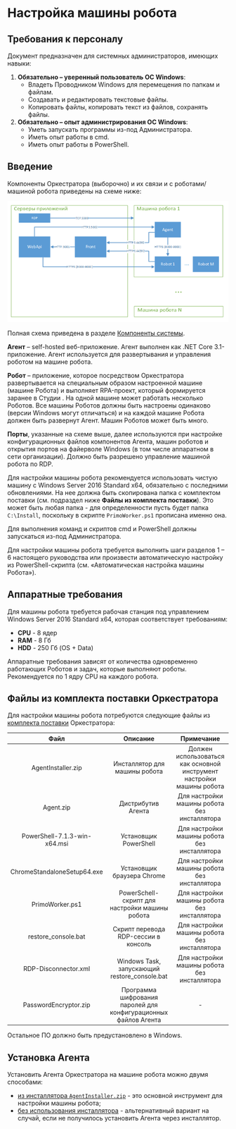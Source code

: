 # Настройка машины робота

## Требования к персоналу

Документ предназначен для системных администраторов, имеющих навыки:
1. **Обязательно – уверенный пользователь ОС Windows**:
    * Владеть Проводником Windows для перемещения по папкам и файлам.
    * Создавать и редактировать текстовые файлы.
    * Копировать файлы, копировать текст из файлов, сохранять файлы. 
2. **Обязательно – опыт администрирования ОС Windows**:
    * Уметь запускать программы из-под Администратора.
    * Иметь опыт работы в cmd.
    * Иметь опыт работы в PowerShell.

## Введение

Компоненты Оркестратора (выборочно) и их связи и с роботами/машиной робота приведены на схеме ниже:

![](<../../../../orchestrator-new/resources/install/windows/setting-up-machines-win/Orch-components.PNG>)

Полная схема приведена в разделе [Компоненты системы](../orchestrator-new/system-components.md).

**Агент** – self-hosted веб-приложение. Агент выполнен как .NET Core 3.1-приложение. Агент используется для развертывания и управления роботом на машине робота.

**Робот** – приложение, которое посредством Оркестратора развертывается на специальным образом настроенной машине (машине Робота) и выполняет RPA-проект, который формируется заранее в Студии .
На одной машине может работать несколько Роботов. Все машины Роботов должны быть настроены одинаково (версии Windows могут отличаться) и на каждой машине Робота должен быть развернут Агент.
Машин Роботов может быть много.

**Порты**, указанные на схеме выше, далее используются при настройке конфигурационных файлов компонентов Агента, машин роботов и открытия портов на файерволе Windows (в том числе аппаратном в сети организации). Должно быть разрешено управление машиной робота по RDP.

Для настройки машины робота рекомендуется использовать чистую машину с Windows Server 2016 Standard x64, обязательно с последними обновлениями. 
На нее должна быть скопирована папка с комплектом поставки (см. подраздел ниже **Файлы из комплекта поставки**). 
Это может быть любая папка - для определенности пусть будет папка `C:\Install`, поскольку в скрипте `PrimoWorker.ps1` прописана именно она.

Для выполнения команд и скриптов cmd и PowerShell должны запускаться из-под Администратора.

Для настройки машины робота требуется выполнить шаги разделов 1 – 6 настоящего руководства 
или произвести автоматическую настройку из PowerShell-скрипта (см. «Автоматическая настройка машины Робота»).


## Аппаратные требования

Для машины робота требуется рабочая станция под управлением Windows Server 2016 Standard x64, которая соответствует требованиям:

* **CPU** - 8 ядер
* **RAM** - 8 Гб
* **HDD** - 250 Гб (OS + Data)

Аппаратные требования зависят от количества одновременно работающих Роботов и задач, которые выполняют роботы. Рекомендуется по 1 ядру CPU на каждого робота.



## Файлы из комплекта поставки Оркестратора

Для настройки машины робота потребуются следующие файлы из [комплекта поставки](https://docs.primo-rpa.ru/primo-rpa/orchestrator/deployment/kit) Оркестратора:

|             Файл             |                             Описание                            |                               Примечание                              |
| :--------------------------: | :-------------------------------------------------------------: | :-------------------------------------------------------------------: |
|      AgentInstaller.zip      |                  Инсталлятор для машины робота                  | Должен использоваться как основной инструмент настройки машины робота |
|           Agent.zip          |                        Дистрибутив Агента                       |              Для настройки машины робота без инсталлятора             |
| PowerShell-7.1.3-win-x64.msi |                      Установщик PowerShell                      |              Для настройки машины робота без инсталлятора             |
|  ChromeStandaloneSetup64.exe |                    Установщик браузера Chrome                   |              Для настройки машины робота без инсталлятора             |
|        PrimoWorker.ps1       |          PowerSchell-скрипт для настройки машины робота         |              Для настройки машины робота без инсталлятора             |
|     restore\_console.bat     |               Скрипт перевода RDP-сессии в консоль              |              Для настройки машины робота без инсталлятора             |
|     RDP-Disconnector.xml     |          Windows Task, запускающий restore\_console.bat         |              Для настройки машины робота без инсталлятора             |
|     PasswordEncryptor.zip    | Программа шифрования паролей для конфигурационных файлов Агента |                                   -                                   |

Остальное ПО должно быть предустановлено в Windows.

## Установка Агента

Установить Агента Оркестратора на машине робота можно двумя способами:

* [из инсталлятора `AgentInstaller.zip`](../../../orchestrator-new/install/windows/setting-up-machines-win/appendix-win.md) - это основной инструмент для настройки машины робота;
* [без использования инсталлятора](../../../orchestrator-new/install/windows/setting-up-machines-win/appendix-win.md) - альтернативный вариант на случай, если не получилось установить Агента через инсталлятор.


